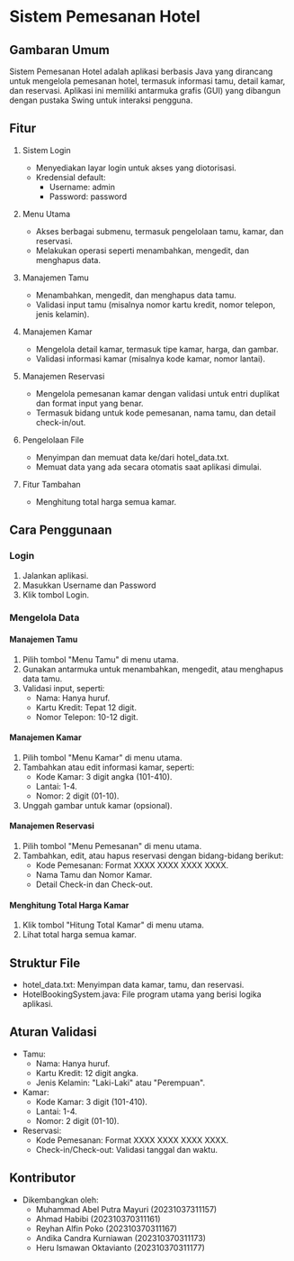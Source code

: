 # Sistem Pemesanan Hotel

## Gambaran Umum
Sistem Pemesanan Hotel adalah aplikasi berbasis Java yang dirancang untuk mengelola pemesanan hotel, termasuk informasi tamu, detail kamar, dan reservasi. Aplikasi ini memiliki antarmuka grafis (GUI) yang dibangun dengan pustaka Swing untuk interaksi pengguna.

## Fitur
1. Sistem Login
    - Menyediakan layar login untuk akses yang diotorisasi.
    - Kredensial default:
        - Username: admin
        - Password: password

2. Menu Utama
    - Akses berbagai submenu, termasuk pengelolaan tamu, kamar, dan reservasi.
    - Melakukan operasi seperti menambahkan, mengedit, dan menghapus data.

3. Manajemen Tamu
    - Menambahkan, mengedit, dan menghapus data tamu.
    - Validasi input tamu (misalnya nomor kartu kredit, nomor telepon, jenis kelamin).

4. Manajemen Kamar
    - Mengelola detail kamar, termasuk tipe kamar, harga, dan gambar.
    - Validasi informasi kamar (misalnya kode kamar, nomor lantai).

5. Manajemen Reservasi
    - Mengelola pemesanan kamar dengan validasi untuk entri duplikat dan format input yang benar.
    - Termasuk bidang untuk kode pemesanan, nama tamu, dan detail check-in/out.

6. Pengelolaan File
    - Menyimpan dan memuat data ke/dari hotel_data.txt.
    - Memuat data yang ada secara otomatis saat aplikasi dimulai.

7. Fitur Tambahan
    - Menghitung total harga semua kamar.


## Cara Penggunaan
### Login
1. Jalankan aplikasi.
2. Masukkan Username dan Password
3. Klik tombol Login.

### Mengelola Data
#### Manajemen Tamu
1. Pilih tombol "Menu Tamu" di menu utama.
2. Gunakan antarmuka untuk menambahkan, mengedit, atau menghapus data tamu.
3. Validasi input, seperti:
    - Nama: Hanya huruf.
    - Kartu Kredit: Tepat 12 digit.
    - Nomor Telepon: 10-12 digit.

#### Manajemen Kamar
1. Pilih tombol "Menu Kamar" di menu utama.
2. Tambahkan atau edit informasi kamar, seperti:
    - Kode Kamar: 3 digit angka (101-410).
    - Lantai: 1-4.
    - Nomor: 2 digit (01-10).
3. Unggah gambar untuk kamar (opsional).

#### Manajemen Reservasi
1. Pilih tombol "Menu Pemesanan" di menu utama.
2. Tambahkan, edit, atau hapus reservasi dengan bidang-bidang berikut:
    - Kode Pemesanan: Format XXXX XXXX XXXX XXXX.
    - Nama Tamu dan Nomor Kamar.
    - Detail Check-in dan Check-out.

#### Menghitung Total Harga Kamar
1. Klik tombol "Hitung Total Kamar" di menu utama.
2. Lihat total harga semua kamar.

## Struktur File
- hotel_data.txt: Menyimpan data kamar, tamu, dan reservasi.
- HotelBookingSystem.java: File program utama yang berisi logika aplikasi.

## Aturan Validasi
- Tamu:
    - Nama: Hanya huruf.
    - Kartu Kredit: 12 digit angka.
    - Jenis Kelamin: "Laki-Laki" atau "Perempuan".
- Kamar:
    - Kode Kamar: 3 digit (101-410).
    - Lantai: 1-4.
    - Nomor: 2 digit (01-10).
- Reservasi:
    - Kode Pemesanan: Format XXXX XXXX XXXX XXXX.
    - Check-in/Check-out: Validasi tanggal dan waktu.

## Kontributor
- Dikembangkan oleh:
    - Muhammad Abel Putra Mayuri (20231037311157)
    - Ahmad Habibi (202310370311161)
    - Reyhan Alfin Poko (202310370311167)
    - Andika Candra Kurniawan (202310370311173)
    - Heru Ismawan Oktavianto (202310370311177)